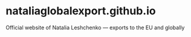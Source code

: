 # nataliaglobalexport.github.io
Official website of Natalia Leshchenko — exports to the EU and globally 
